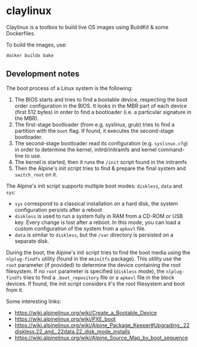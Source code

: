# claylinux

Claylinux is a toolbox to build live OS images using BuildKit & some Dockerfiles.

To build the images, use:
```bash
docker buildx bake
```

## Development notes

The boot process of a Linux system is the following:
1. The BIOS starts and tries to find a bootable device, respecting the boot order configuration in the BIOS. It looks
in the MBR part of each device (first 512 bytes) in order to find a bootloader (i.e. a particular signature in the MBR).
2. The first-stage bootloader (from e.g. syslinux, grub) tries to find a partition with the `boot` flag. If found, it
executes the second-stage bootloader.
3. The second-stage bootloader read its configuration (e.g. `syslinux.cfg`) in order to determine the kernel,
initrd/initramfs and kernel command-line to use.
4. The kernel is started, then it runs the `/init` script found in the initramfs
5. Then the Alpine's init script tries to find & prepare the final system and `switch_root` on it.

The Alpine's init script supports multiple boot modes: `diskless`, `data` and `sys`:
- `sys` correspond to a classical installation on a hard disk, the system configuration persists after a reboot
- `diskless` is used to run a system fully in RAM from a CD-ROM or USB key. Every change is lost after a reboot. In
this mode, you can load a custom configuration of the system from a `apkovl` file.
- `data` is similar to `diskless`, but the `/var` directory is persisted on a separate disk.

During the boot, the Alpine's init script tries to find the boot media using the `nlplug-findfs` utility
(found in the `mkinitfs` package). This utility use the `root` parameter (if provided) to determine the device
containing the root filesystem. If no `root` parameter is specified (`diskless` mode), the `nlplug-findfs` tries to
find a `.boot_repository` file or a `apkovl` file in the block devices. If found, the init script considers it's the
root filesystem and boot from it.

Some interesting links:
- https://wiki.alpinelinux.org/wiki/Create_a_Bootable_Device
- https://wiki.alpinelinux.org/wiki/PXE_boot
- https://wiki.alpinelinux.org/wiki/Alpine_Package_Keeper#Upgrading_.22diskless.22_and_.22data.22_disk_mode_installs
- https://wiki.alpinelinux.org/wiki/Alpine_Source_Map_by_boot_sequence
